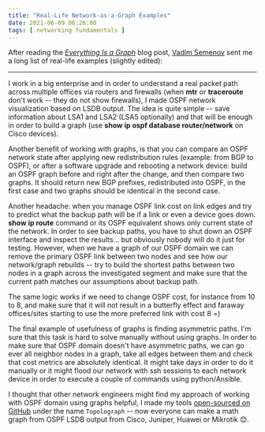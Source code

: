 ```yaml
---
title: "Real-Life Network-as-a-Graph Examples"
date: 2021-06-09 06:26:00
tags: [ networking fundamentals ]
---
```

After reading the *[Everything Is a Graph](https://blog.ipspace.net/2021/04/everything-is-a-graph.html)* blog post,  [Vadim Semenov](https://www.linkedin.com/in/vadim-semenov-1b538130/) sent me a long list of real-life examples (slightly edited):

---

I work in a big enterprise and in order to understand a real packet path across multiple offices via routers and firewalls (when **mtr** or **traceroute** don't work -- they do not show firewalls), I made OSPF network visualization based on LSDB output. The idea is quite simple -- save information about LSA1 and LSA2 (LSA5 optionally) and that will be enough in order to build a graph (use **show ip ospf database router/network** on Cisco devices).
<!--more-->
Another benefit of working with graphs, is that you can compare an OSPF network state after applying new redistribution rules (example: from BGP to OSPF), or after a software upgrade and rebooting a network device: build an OSPF graph before and right after the change, and then compare two graphs. It should return new BGP prefixes, redistributed into OSPF, in the first case and two graphs should be identical in the second case.

Another headache: when you manage OSPF link cost on link edges and try to predict what the backup path will be if a link or even a device goes down. **show ip route** command or its OSPF equivalent shows only current state of the network. In order to see backup paths, you have to shut down an OSPF interface and inspect the results... but obviously nobody will do it just for testing. However, when we have a graph of our OSPF domain we can remove the primary OSPF link between two nodes and see how our network/graph rebuilds -- try to build the shortest paths between two nodes in a graph across the investigated segment and make sure that the current path matches our assumptions about backup path.

The same logic works if we need to change OSPF cost, for instance from 10 to 8, and make sure that it will not result in a butterfly effect and faraway offices/sites starting to use the more preferred link with cost 8 =)

The final example of usefulness of graphs is finding asymmetric paths. I'm sure that this task is hard to solve manually without using graphs. In order to make sure that OSPF domain doesn't have asymmetric paths, we can go ever all neighbor nodes in a graph, take all edges between them and check that cost metrics are absolutely identical. It might take days in order to do it manually or it might flood our network with ssh sessions to each network device in order to execute a couple of commands using python/Ansible.

I thought that other network engineers might find my approach of working with OSPF domain using graphs helpful, I made my tools [open-sourced on GitHub](https://github.com/Vadims06/topolograph) under the name `Topolograph` -- now everyone can make a math graph from OSPF LSDB output from Cisco, Juniper, Huawei or Mikrotik 😊.
